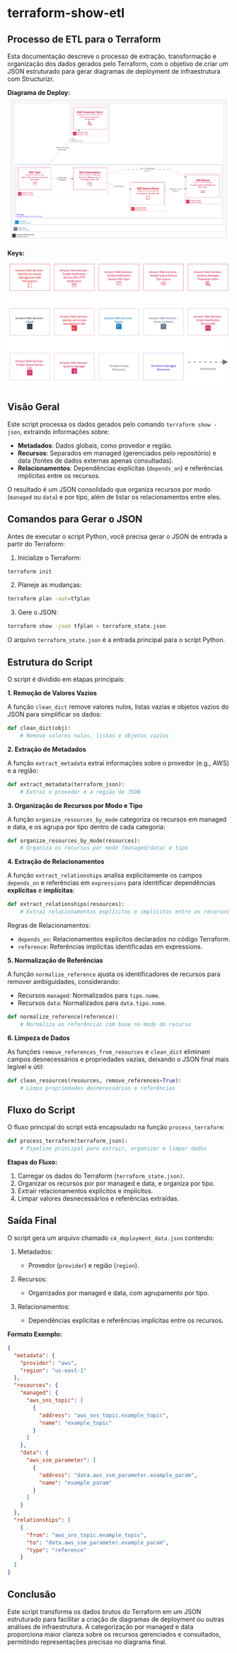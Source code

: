 # terraform-show-etl

## Processo de ETL para o Terraform

Esta documentação descreve o processo de extração, transformação e organização dos dados gerados pelo Terraform, com o objetivo de criar um JSON estruturado para gerar diagramas de deployment de infraestrutura com Structurizr.

**Diagrama de Deploy:**
![Deployment Diagram](./docs/diagrams/structurizr-1-deploy.png)

**Keys:**
![Keys - Deployment Diagram](./docs/diagrams/structurizr-1-deploy-key.png)

## Visão Geral

Este script processa os dados gerados pelo comando `terraform show -json`, extraindo informações sobre:

- **Metadados**: Dados globais, como provedor e região.
- **Recursos**: Separados em managed (gerenciados pelo repositório) e data (fontes de dados externas apenas consultadas).
- **Relacionamentos**: Dependências explícitas (`depends_on`) e referências implícitas entre os recursos.

O resultado é um JSON consolidado que organiza recursos por modo (`managed` ou `data`) e por tipo, além de listar os relacionamentos entre eles.

## Comandos para Gerar o JSON

Antes de executar o script Python, você precisa gerar o JSON de entrada a partir do Terraform:

1.	Inicialize o Terraform:

```bash
terraform init
```

2.	Planeje as mudanças:

```bash
terraform plan -out=tfplan
```

3.	Gere o JSON:

```bash
terraform show -json tfplan > terraform_state.json
```

O arquivo `terraform_state.json` é a entrada principal para o script Python.

## Estrutura do Script

O script é dividido em etapas principais:

**1. Remoção de Valores Vazios**

A função `clean_dict` remove valores nulos, listas vazias e objetos vazios do JSON para simplificar os dados:

```python
def clean_dict(obj):
    # Remove valores nulos, listas e objetos vazios
```

**2. Extração de Metadados**

A função `extract_metadata` extrai informações sobre o provedor (e.g., AWS) e a região:

```python
def extract_metadata(terraform_json):
    # Extrai o provedor e a região do JSON
```

**3. Organização de Recursos por Modo e Tipo**

A função `organize_resources_by_mode` categoriza os recursos em managed e data, e os agrupa por tipo dentro de cada categoria:

```python
def organize_resources_by_mode(resources):
    # Organiza os recursos por modo (managed/data) e tipo
```

**4. Extração de Relacionamentos**

A função `extract_relationships` analisa explicitamente os campos `depends_on` e referências em `expressions` para identificar dependências **explícitas** e **implícitas**:

```python
def extract_relationships(resources):
    # Extrai relacionamentos explícitos e implícitos entre os recursos
```

Regras de Relacionamentos:

- `depends_on`: Relacionamentos explícitos declarados no código Terraform.
- `reference`: Referências implícitas identificadas em expressions.

**5. Normalização de Referências**

A função `normalize_reference` ajusta os identificadores de recursos para remover ambiguidades, considerando:

- Recursos `managed`: Normalizados para `tipo.nome`.
- Recursos `data`: Normalizados para `data.tipo.nome`.

```python
def normalize_reference(reference):
    # Normaliza as referências com base no modo do recurso
```

**6. Limpeza de Dados**

As funções `remove_references_from_resources` e `clean_dict` eliminam campos desnecessários e propriedades vazias, deixando o JSON final mais legível e útil:

```python
def clean_resources(resources, remove_references=True):
    # Limpa propriedades desnecessárias e referências
```

## Fluxo do Script

O fluxo principal do script está encapsulado na função `process_terraform`:

```python
def process_terraform(terraform_json):
    # Pipeline principal para extrair, organizar e limpar dados
```

**Etapas do Fluxo:**

1. Carregar os dados do Terraform (`terraform_state.json)`.
2. Organizar os recursos por por managed e data, e organiza por tipo.
3. Extrair relacionamentos explícitos e implícitos.
4. Limpar valores desnecessários e referências extraídas.

## Saída Final

O script gera um arquivo chamado `c4_deployment_data.json` contendo:

1.	Metadados:
	- Provedor (`provider`) e região (`region`).

2.	Recursos:
	- Organizados por managed e data, com agrupamento por tipo.

3.	Relacionamentos:
	- Dependências explícitas e referências implícitas entre os recursos.

**Formato Exemplo:**

```json
{
  "metadata": {
    "provider": "aws",
    "region": "us-east-1"
  },
  "resources": {
    "managed": {
      "aws_sns_topic": [
        {
          "address": "aws_sns_topic.example_topic",
          "name": "example_topic"
        }
      ]
    },
    "data": {
      "aws_ssm_parameter": [
        {
          "address": "data.aws_ssm_parameter.example_param",
          "name": "example_param"
        }
      ]
    }
  },
  "relationships": [
    {
      "from": "aws_sns_topic.example_topic",
      "to": "data.aws_ssm_parameter.example_param",
      "type": "reference"
    }
  ]
}
```

## Conclusão

Este script transforma os dados brutos do Terraform em um JSON estruturado para facilitar a criação de diagramas de deployment ou outras análises de infraestrutura. A categorização por managed e data proporciona maior clareza sobre os recursos gerenciados e consultados, permitindo representações precisas no diagrama final.
